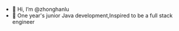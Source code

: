 - 👋 Hi, I’m @zhonghanlu
- 👀 One year's junior Java development,Inspired to be a full stack engineer
